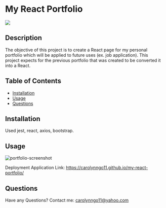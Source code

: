 # My React Portfolio

![](https://img.shields.io/badge/License-MIT-blue)

## Description
The objective of this project is to create a React page for my personal portfolio which will be applied to future uses (ex. job application). This project expects for the previous portfolio that was created to be converted it into a React.

## Table of Contents
      
- [Installation](#installation)
- [Usage](#usage)
- [Questions](#questions)
      
## Installation
Used jest, react, axios, bootstrap.

## Usage

![portfolio-screenshot](https://user-images.githubusercontent.com/99929883/171992373-e9550734-d9ee-4bab-8896-526f9a486a69.JPG)

Deployment Application Link: https://carolynngo11.github.io/my-react-portfolio/

## Questions
Have any Questions? Contact me: [carolynngo11@yahoo.com](mailto:carolynngo11@yahoo.com)

